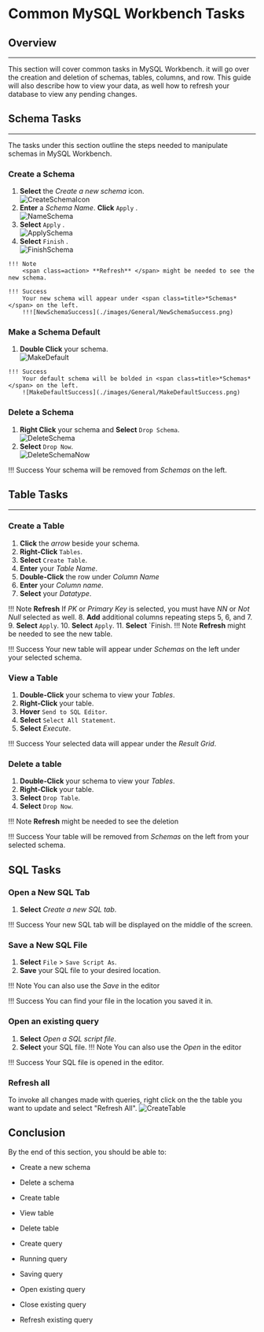 # Common MySQL Workbench Tasks

<!-- For full documentation visit [https://dev.mysql.com](https://dev.mysql.com/doc/workbench/en/). -->
## Overview

---

This section will cover common tasks in MySQL Workbench. it will go over the creation and deletion of schemas, tables, columns, and row. This guide will also describe how to view your data, as well how to refresh your database to view any pending changes.

## Schema Tasks

---

The tasks under this section outline the steps needed to manipulate schemas in MySQL Workbench.

### Create a Schema
>
1. <span class=action> **Select** </span> the <span class=icons>*Create a new schema*</span> icon.  
![CreateSchemaIcon](./images/General/CreateNewSchemaButton.png)
2. <span class=action> **Enter** </span> a *Schema Name*. <span class=action> **Click** </span><span class=action> `Apply` </span>.  
![NameSchema](./images/General/NewSchemaName.png)
3. <span class=action> **Select** </span><span class=action> `Apply` </span>.  
![ApplySchema](./images/General/NewSchemaApply.png)
4. <span class=action> **Select** </span><span class=action> `Finish` </span>.  
![FinishSchema](./images/General/NewSchemaFinish.png)
>
    !!! Note
        <span class=action> **Refresh** </span> might be needed to see the new schema.
>
    !!! Success
        Your new schema will appear under <span class=title>*Schemas*</span> on the left.  
        !!![NewSchemaSuccess](./images/General/NewSchemaSuccess.png)

### Make a Schema Default
>
1. <span class=action> **Double Click** </span> your schema.  
![MakeDefault](./images/General/MakeDefault.png)
>
    !!! Success
        Your default schema will be bolded in <span class=title>*Schemas*</span> on the left.    
        ![MakeDefaultSuccess](./images/General/MakeDefaultSuccess.png)

### Delete a Schema
>
1. <span class=action> **Right Click** </span> your schema and <span class=action> **Select** </span> `Drop Schema`.  
![DeleteSchema](./images/General/DropSchema.png)
3. <span class=action> **Select** </span> `Drop Now`.  
![DeleteSchemaNow](./images/General/DropSchemaDropNow.png)
>
!!! Success
    Your schema will be removed from <span class=title>*Schemas*</span> on the left.</span>

## Table Tasks

---

### Create a Table

1. <span class=action> **Click** </span> the <span class=icons>*arrow*</span> beside your schema.
2. <span class=action> **Right-Click** </span> `Tables`.
3. <span class=action> **Select** </span> `Create Table`.
4. <span class=action> **Enter** </span> your *Table Name*.
5. <span class=action> **Double-Click** </span> the row under <span class=title>*Column Name*</span>
6. <span class=action> **Enter** </span> your *Column name*.
7. <span class=action> **Select** </span> your *Datatype*.
>
!!! Note
    <span class=action> **Refresh** </span> If *PK* or *Primary Key* is selected, you must have *NN* or *Not Null* selected as well.
8. <span class=action> **Add** </span> additional columns repeating steps 5, 6, and 7.
9. <span class=action> **Select** </span> `Apply`.
10. <span class=action> **Select** </span> `Apply`.
11. <span class=action> **Select** </span> `Finish.
!!! Note
    <span class=action> **Refresh** </span> might be needed to see the new table.
>
!!! Success
    Your new table will appear under <span class=title>*Schemas*</span> on the left under your selected schema.</span>

### View a Table

1. <span class=action> **Double-Click** </span> your schema to view your <span class=title>*Tables*</span>.
2. <span class=action> **Right-Click** </span> your table.
3. <span class=action> **Hover** </span> `Send to SQL Editor`.
4. <span class=action> **Select** </span> `Select All Statement`.
5. <span class=action> **Select** </span> <span class=icons>*Execute*</span>.
>
!!! Success
    Your selected data will appear under the <span class=title>*Result Grid*</span>.

### Delete a table

1. <span class=action> **Double-Click** </span> your schema to view your <span class=title>*Tables*</span>.
2. <span class=action> **Right-Click** </span> your table.
3. <span class=action> **Select** </span> `Drop Table`.
4. <span class=action> **Select** </span> `Drop Now`.
>
!!! Note
    <span class=action> **Refresh** </span> might be needed to see the deletion
>
!!! Success
    Your table will be removed from <span class=title>*Schemas*</span> on the left from your selected schema.</span>

## SQL Tasks

### Open a New SQL Tab

1. <span class=action> **Select** </span> <span class=icons>*Create a new SQL tab*</span>.
>
!!! Success
    Your new SQL tab will be displayed on the middle of the screen.

### Save a New SQL File

1. <span class=action> **Select** </span> `File` > `Save Script As`.
2. <span class=action>**Save**</span> your SQL file to your desired location.
>
!!! Note
    You can also use the <span class=icons>*Save*</span> in the editor
>
!!! Success
    You can find your file in the location you saved it in.

### Open an existing query

1. <span class=action> **Select** </span> <span class=icons>*Open a SQL script file*</span>.
2. <span class=action> **Select** your SQL file.
!!! Note
    You can also use the <span class=icons>*Open*</span> in the editor
>
!!! Success
    Your SQL file is opened in the editor.

### Refresh all

To invoke all changes made with queries, right click on the the table you want to update and select "Refresh All".
![CreateTable](./images/SQL_screenshots/refreshAll.png)

## Conclusion

By the end of this section, you should be able to:

* Create a new schema
* Delete a schema

* Create table
* View table
* Delete table

* Create query
* Running query
* Saving query
* Open existing query
* Close existing query
* Refresh existing query
